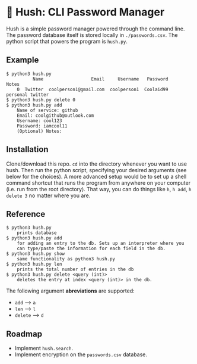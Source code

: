 # 🔑 Hush: CLI Password Manager

Hush is a simple password manager powered through the command line. The password database itself is stored locally in `./passwords.csv`. The python script that powers the program is `hush.py`. 

## Example 

```
$ python3 hush.py
          Name                  Email     Username   Password             Notes
    0  Twitter  coolperson1@gmail.com  coolperson1  Coolaid99  personal twitter
$ python3 hush.py delete 0
$ python3 hush.py add
    Name of service: github 
    Email: coolgithub@outlook.com
    Username: cool123 
    Password: iamcool11 
    (Optional) Notes:
```

## Installation 

Clone/download this repo. `cd` into the directory whenever you want to use hush. Then run the python script, specifying your desired arguments (see below for the choices). A more advanced setup would be to set up a shell command shortcut that runs the program from anywhere on your computer (i.e. run from the root directory). That way, you can do things like `h`, `h add`, `h delete 3` no matter where you are. 

## Reference 

```
$ python3 hush.py 
	prints database 
$ python3 hush.py add
	for adding an entry to the db. Sets up an interpreter where you
	can type/paste the information for each field in the db.  
$ python3 hush.py show
	same functionality as python3 hush.py 
$ python3 hush.py len
	prints the total number of entries in the db 
$ python3 hush.py delete <query (int)>
	deletes the entry at index <query (int)> in the db. 
```

The following argument **abreviations** are supported: 

- `add` --> `a`
- `len` --> `l`
- `delete` --> `d`

## Roadmap 

- Implement `hush.search`. 
- Implement encryption on the `passwords.csv` database. 
